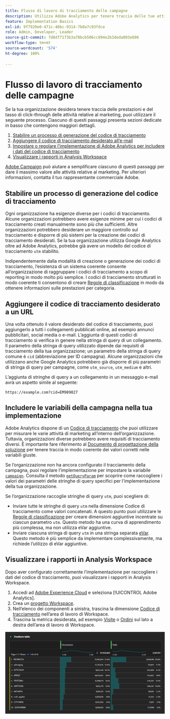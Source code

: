 ```yaml
---
title: Flusso di lavoro di tracciamento delle campagne
description: Utilizza Adobe Analytics per tenere traccia delle tue attività relative al marketing.
feature: Implementation Basics
exl-id: 9f7920e0-471c-46bc-9314-7b0a7c93fdce
role: Admin, Developer, Leader
source-git-commit: 7d8df7173b3a78bcb506cc894e2b3deda003e696
workflow-type: tm+mt
source-wordcount: '574'
ht-degree: 100%

---
```


# Flusso di lavoro di tracciamento delle campagne

Se la tua organizzazione desidera tenere traccia delle prestazioni e del tasso di click-through delle attività relative al marketing, puoi utilizzare il seguente processo. Ciascuno di questi passaggi presenta sezioni dedicate in basso che contengono maggiori dettagli.

1. [Stabilire un processo di generazione del codice di tracciamento](#establish-a-tracking-code-generation-process)
1. [Aggiungere il codice di tracciamento desiderato all’e-mail](#add-the-desired-tracking-code-to-the-email)
1. [Impostare o regolare l’implementazione di Adobe Analytics per includere i dati del codice di tracciamento](#include-campaign-variables-in-your-implementation)
1. [Visualizzare i rapporti in Analysis Workspace](#view-the-reports-in-analysis-workspace)

[Adobe Campaign](https://business.adobe.com/products/campaign/adobe-campaign.html?lang=it) può aiutare a semplificare ciascuno di questi passaggi per dare il massimo valore alle attività relative al marketing. Per ulteriori informazioni, contatta il tuo rappresentante commerciale Adobe.

## Stabilire un processo di generazione del codice di tracciamento

Ogni organizzazione ha esigenze diverse per i codici di tracciamento. Alcune organizzazioni potrebbero avere esigenze minime per cui i codici di tracciamento creati manualmente sono più che sufficienti. Altre organizzazioni potrebbero desiderare un maggiore controllo sul tracciamento e disporre di più sistemi per la creazione dei codici di tracciamento desiderati. Se la tua organizzazione utilizza Google Analytics oltre ad Adobe Analytics, potrebbe già avere un modello del codice di tracciamento `utm` stabilito.

Indipendentemente dalla modalità di creazione o generazione dei codici di tracciamento, l’esistenza di un sistema coerente consente all’organizzazione di raggruppare i codici di tracciamento a scopo di reporting in modo molto più semplice. I codici di tracciamento strutturati in modo coerente ti consentono di creare [Regole di classificazione](/help/components/classifications/crb/classification-rule-builder.md) in modo da ottenere informazioni sulle prestazioni per categoria.

## Aggiungere il codice di tracciamento desiderato a un URL

Una volta ottenuto il valore desiderato del codice di tracciamento, puoi aggiungerlo a tutti i collegamenti pubblicati online, ad esempio annunci pubblicitari, social media o e-mail. L’aggiunta di questi codici di tracciamento si verifica in genere nella stringa di query di un collegamento. Il parametro della stringa di query utilizzato dipende dai requisiti di tracciamento della tua organizzazione; un parametro della stringa di query comune è `cid` (abbreviazione per ID campagna). Alcune organizzazioni che utilizzano anche Google Analytics potrebbero già disporre di più parametri di stringa di query per campagne, come `utm_source`, `utm_medium` e altri.

L’aggiunta di stringhe di query a un collegamento in un messaggio e-mail avrà un aspetto simile al seguente:

```text
https://example.com?cid=EM989027
```

## Includere le variabili della campagna nella tua implementazione

Adobe Analytics dispone di un [Codice di tracciamento](/help/components/dimensions/tracking-code.md) che puoi utilizzare per misurare le varie attività di marketing all’interno dell’organizzazione. Tuttavia, organizzazioni diverse potrebbero avere requisiti di tracciamento diversi. È importante fare riferimento al [Documento di progettazione della soluzione](../prepare/solution-design.md) per tenere traccia in modo coerente dei valori corretti nelle variabili giuste.

Se l’organizzazione non ha ancora configurato il tracciamento della campagna, puoi regolare l’implementazione per impostare la variabile [`campaign`](/help/implement/vars/page-vars/campaign.md). Consulta il metodo [`getQueryParam`](/help/implement/vars/plugins/getqueryparam.md) per scoprire come raccogliere i valori dei parametri delle stringhe di query specifici per l’implementazione della tua organizzazione.

Se l’organizzazione raccoglie stringhe di query `utm`, puoi scegliere di:

* Inviare tutte le stringhe di query `utm` nella dimensione Codice di tracciamento come valori concatenati. A questo punto puoi utilizzare le [Regole di classificazione](/help/components/classifications/crb/classification-rule-builder.md) per creare dimensioni aggiuntive incentrate su ciascun parametro `utm`. Questo metodo ha una curva di apprendimento più complessa, ma non utilizza eVar aggiuntive.
* Inviare ciascuna stringa di query `utm` in una stringa separata [eVar](/help/components/dimensions/evar.md). Questo metodo è più semplice da implementare complessivamente, ma richiede l’utilizzo di eVar aggiuntive.

## Visualizzare i rapporti in Analysis Workspace

Dopo aver configurato correttamente l’implementazione per raccogliere i dati del codice di tracciamento, puoi visualizzare i rapporti in Analysis Workspace.

1. Accedi ad [Adobe Experience Cloud](https://experience.adobe.com) e seleziona [!UICONTROL Adobe Analytics].
1. Crea un [progetto Workspace](/help/analyze/analysis-workspace/build-workspace-project/freeform-overview.md).
1. Nell’elenco dei componenti a sinistra, trascina la dimensione [Codice di tracciamento](/help/components/dimensions/tracking-code.md) nell’area di lavoro di Workspace.
1. Trascina la metrica desiderata, ad esempio [Visite](/help/components/metrics/visits.md) o [Ordini](/help/components/metrics/orders.md) sul lato a destra dell’area di lavoro di Workspace.

![Rapporto di tracciamento della campagna](../assets/campaign-tracking-report.png)
